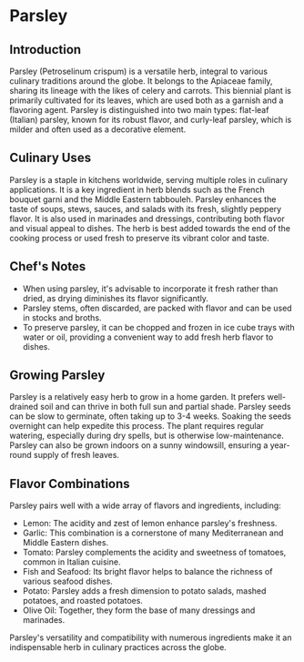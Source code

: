 # Parsley

## Introduction

Parsley (Petroselinum crispum) is a versatile herb, integral to various culinary traditions around the globe. It belongs to the Apiaceae family, sharing its lineage with the likes of celery and carrots. This biennial plant is primarily cultivated for its leaves, which are used both as a garnish and a flavoring agent. Parsley is distinguished into two main types: flat-leaf (Italian) parsley, known for its robust flavor, and curly-leaf parsley, which is milder and often used as a decorative element.

## Culinary Uses

Parsley is a staple in kitchens worldwide, serving multiple roles in culinary applications. It is a key ingredient in herb blends such as the French bouquet garni and the Middle Eastern tabbouleh. Parsley enhances the taste of soups, stews, sauces, and salads with its fresh, slightly peppery flavor. It is also used in marinades and dressings, contributing both flavor and visual appeal to dishes. The herb is best added towards the end of the cooking process or used fresh to preserve its vibrant color and taste.

## Chef's Notes

- When using parsley, it's advisable to incorporate it fresh rather than dried, as drying diminishes its flavor significantly.
- Parsley stems, often discarded, are packed with flavor and can be used in stocks and broths.
- To preserve parsley, it can be chopped and frozen in ice cube trays with water or oil, providing a convenient way to add fresh herb flavor to dishes.

## Growing Parsley

Parsley is a relatively easy herb to grow in a home garden. It prefers well-drained soil and can thrive in both full sun and partial shade. Parsley seeds can be slow to germinate, often taking up to 3-4 weeks. Soaking the seeds overnight can help expedite this process. The plant requires regular watering, especially during dry spells, but is otherwise low-maintenance. Parsley can also be grown indoors on a sunny windowsill, ensuring a year-round supply of fresh leaves.

## Flavor Combinations

Parsley pairs well with a wide array of flavors and ingredients, including:

- Lemon: The acidity and zest of lemon enhance parsley's freshness.
- Garlic: This combination is a cornerstone of many Mediterranean and Middle Eastern dishes.
- Tomato: Parsley complements the acidity and sweetness of tomatoes, common in Italian cuisine.
- Fish and Seafood: Its bright flavor helps to balance the richness of various seafood dishes.
- Potato: Parsley adds a fresh dimension to potato salads, mashed potatoes, and roasted potatoes.
- Olive Oil: Together, they form the base of many dressings and marinades.

Parsley's versatility and compatibility with numerous ingredients make it an indispensable herb in culinary practices across the globe.